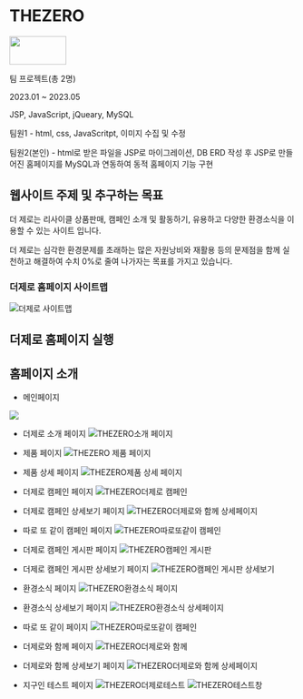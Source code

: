 # THEZERO
<img src="https://github.com/Gaeun703/THEZERO/assets/126749340/d6a64f9c-5933-4a2d-ac87-28426b34bb5f" width="100" height="50">

팀 프로젝트(총 2명)

2023.01 ~ 2023.05

JSP, JavaScript, jQueary, MySQL

팀원1 - html, css, JavaScritpt, 이미지 수집 및 수정

팀원2(본인) - html로 받은 파일을 JSP로 마이그레이션, DB ERD 작성 후 JSP로 만들어진 홈페이지를 MySQL과 연동하여 동적 홈페이지 기능 구현

## 웹사이트 주제 및 추구하는 목표

더 제로는 리사이클 상품판매, 캠페인 소개 및 활동하기, 유용하고 다양한 환경소식을 이용할 수 있는 사이트 입니다.

더 제로는 심각한 환경문제를 초래하는 많은 자원낭비와 재활용 등의 문제점을 함께 실천하고 해결하여 수치 0%로 줄여 나가자는 목표를 가지고 있습니다.

### 더제로 홈페이지 사이트맵
![더제로 사이트맵](https://github.com/Gaeun703/THEZERO/assets/126749340/3fa8b8d7-110f-415c-8ba5-2d2925556161)

## 더제로 홈페이지 실행


## 홈페이지 소개
* 메인페이지
<img src="https://github.com/Gaeun703/THEZERO/assets/126749340/5fcb30e4-503e-4923-82e6-0774733fdf98" >

* 더제로 소개 페이지
![THEZERO소개 페이지](https://github.com/Gaeun703/THEZERO/assets/126749340/b75edd98-d719-46d3-a40f-8cffa4b23b10)

* 제품 페이지
![THEZERO 제품 페이지](https://github.com/Gaeun703/THEZERO/assets/126749340/1d8aa38e-3a88-4b5b-912d-764695184853)

* 제품 상세 페이지
![THEZERO제품 상세 페이지](https://github.com/Gaeun703/THEZERO/assets/126749340/7bb53074-200f-46d0-9839-b4446bc1c00b)

* 더제로 캠페인 페이지
![THEZERO더제로 캠페인](https://github.com/Gaeun703/THEZERO/assets/126749340/4c2daaef-0bcc-4d89-b3f1-918e1c643d55)

* 더제로 캠페인 상세보기 페이지
![THEZERO더제로와 함께 상세페이지](https://github.com/Gaeun703/THEZERO/assets/126749340/5cf48839-7e44-46bf-9655-f34c1db24a90)

* 따로 또 같이 캠페인 페이지
![THEZERO따로또같이 캠페인](https://github.com/Gaeun703/THEZERO/assets/126749340/77410e6d-a217-42e1-b2fe-519e9d2416b9)

* 더제로 캠페인 게시판 페이지
![THEZERO캠페인 게시판](https://github.com/Gaeun703/THEZERO/assets/126749340/f693c00e-8203-4681-b09b-c64fdfd512a1)

* 더제로 캠페인 게시판 상세보기 페이지
![THEZERO캠페인 게시판 상세보기](https://github.com/Gaeun703/THEZERO/assets/126749340/76d7ffd3-e9e2-4424-b140-1157b7e35cd4)

* 환경소식 페이지
![THEZERO환경소식 페이지](https://github.com/Gaeun703/THEZERO/assets/126749340/fe4a2c0b-97ef-45e1-8a6d-e9e1b1c8afe2)

* 환경소식 상세보기 페이지
![THEZERO환경소식 상세페이지](https://github.com/Gaeun703/THEZERO/assets/126749340/cc251668-2954-4c8f-b69a-00fb4f99463c)

* 따로 또 같이 페이지
![THEZERO따로또같이 캠페인](https://github.com/Gaeun703/THEZERO/assets/126749340/5bbbdb8f-b6da-449e-8f16-844362d88609)

* 더제로와 함께 페이지
![THEZERO더제로와 함께](https://github.com/Gaeun703/THEZERO/assets/126749340/38196a5a-5edc-4b7c-a7d7-28d7f644d6e5)

* 더제로와 함께 상세보기 페이지
![THEZERO더제로와 함께 상세페이지](https://github.com/Gaeun703/THEZERO/assets/126749340/1fa63626-cea4-4eff-b1cf-709a9760b716)

* 지구인 테스트 페이지
![THEZERO더제로테스트](https://github.com/Gaeun703/THEZERO/assets/126749340/a40bfef1-45c9-40b2-b24a-07cea6888545)
![THEZERO테스트창](https://github.com/Gaeun703/THEZERO/assets/126749340/dcd33adc-43ef-48b5-8930-129cd1d8fd98)
